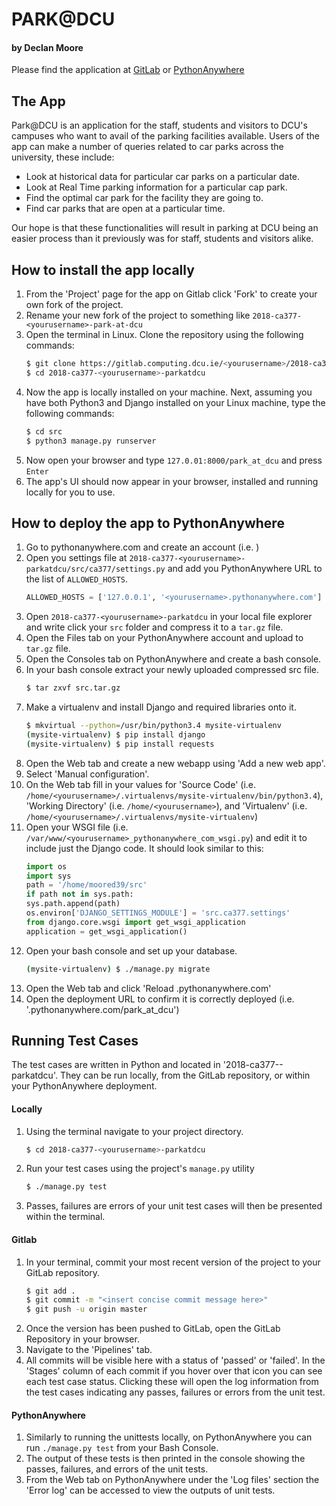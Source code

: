 # PARK@DCU
#### by Declan Moore
Please find the application at [GitLab](https://gitlab.computing.dcu.ie/moored39/2018-ca377-moored39-parkatdcu) or [PythonAnywhere](http://moored39.pythonanywhere.com/park_at_dcu/)

## The App
Park@DCU is an application for the staff, students and visitors to DCU's campuses who want to avail of the parking facilities available. Users of the app can make a number of queries related to car parks across the university, these include:
* Look at historical data for particular car parks on a particular date.
* Look at Real Time parking information for a particular cap park.
* Find the optimal car park for the facility they are going to.
* Find car parks that are open at a particular time.

Our hope is that these functionalities will result in parking at DCU being an easier process than it previously was for staff, students and visitors alike.

## How to install the app locally
1. From the 'Project' page for the app on Gitlab click 'Fork' to create your own fork of the project. 
2. Rename your new fork of the project to something like `2018-ca377-<yourusername>-park-at-dcu`
3. Open the terminal in Linux. Clone the repository using the following commands:
    ```bash
    $ git clone https://gitlab.computing.dcu.ie/<yourusername>/2018-ca377-<yourusername>-parkatdcu
    $ cd 2018-ca377-<yourusername>-parkatdcu
    ```
4. Now the app is locally installed on your machine. Next, assuming you have both Python3 and Django installed on your Linux machine, type the following commands:
    ```bash
    $ cd src
    $ python3 manage.py runserver
    ```
5. Now open your browser and type `127.0.01:8000/park_at_dcu` and press `Enter`
6. The app's UI should now appear in your browser, installed and running locally for you to use.

## How to deploy the app to PythonAnywhere
1. Go to pythonanywhere.com and create an account (i.e. <yourusername>)
2. Open you settings file at `2018-ca377-<yourusername>-parkatdcu/src/ca377/settings.py` and add you PythonAnywhere URL to the list of `ALLOWED_HOSTS`.
    ```python
    ALLOWED_HOSTS = ['127.0.0.1', '<yourusername>.pythonanywhere.com']
    ```
3. Open `2018-ca377-<yourusername>-parkatdcu` in your local file explorer and write click your `src` folder and compress it to a `tar.gz` file.
4. Open the Files tab on your PythonAnywhere account and upload to `tar.gz` file.
5. Open the Consoles tab on PythonAnywhere and create a bash console. 
6. In your bash console extract your newly uploaded compressed src file.
    ```bash
    $ tar zxvf src.tar.gz
    ```
7. Make a virtualenv and install Django and required libraries onto it.
    ```bash
    $ mkvirtual --python=/usr/bin/python3.4 mysite-virtualenv
    (mysite-virtualenv) $ pip install django
    (mysite-virtualenv) $ pip install requests
    ```
8. Open the Web tab and create a new webapp using 'Add a new web app'.
9. Select 'Manual configuration'.
10. On the Web tab fill in your values for 'Source Code' (i.e. `/home/<yourusername>/.virtualenvs/mysite-virtualenv/bin/python3.4`), 'Working Directory' (i.e. `/home/<yourusername>`), and 'Virtualenv' (i.e. `/home/<yourusername>/.virtualenvs/mysite-virtualenv`)
11. Open your WSGI file (i.e. `/var/www/<yourusername>_pythonanywhere_com_wsgi.py`) and edit it to include just the Django code. It should look similar to this:
    ```python
    import os
    import sys
    path = '/home/moored39/src'
    if path not in sys.path:
    sys.path.append(path)
    os.environ['DJANGO_SETTINGS_MODULE'] = 'src.ca377.settings'
    from django.core.wsgi import get_wsgi_application
    application = get_wsgi_application()
    ```
12. Open your bash console and set up your database.
    ```bash
    (mysite-virtualenv) $ ./manage.py migrate
    ```
13. Open the Web tab and click 'Reload <yourusername>.pythonanywhere.com'
14. Open the deployment URL to confirm it is correctly deployed (i.e. '<yourusername>.pythonanywhere.com/park_at_dcu')

## Running Test Cases
The test cases are written in Python and located in '2018-ca377-<yourusername>-parkatdcu'. They can be run locally, from the GitLab repository, or within your PythonAnywhere deployment.

#### Locally
1. Using the terminal navigate to your project directory.
    ```bash
    $ cd 2018-ca377-<yourusername>-parkatdcu
    ```
2. Run your test cases using the project's `manage.py` utility
    ```bash
    $ ./manage.py test
    ```
3. Passes, failures are errors of your unit test cases will then be presented within the terminal.

#### Gitlab
1. In your terminal, commit your most recent version of the project to your GitLab repository.
    ```bash
    $ git add .
    $ git commit -m "<insert concise commit message here>"
    $ git push -u origin master
    ```
2. Once the version has been pushed to GitLab, open the GitLab Repository in your browser.
3. Navigate to the 'Pipelines' tab.
4. All commits will be visible here with a status of 'passed' or 'failed'. In the 'Stages' column of each commit if you hover over that icon you can see each test case status. Clicking these will open the log information from the test cases indicating any passes, failures or errors from the unit test.

#### PythonAnywhere
1. Similarly to running the unittests locally, on PythonAnywhere you can run `./manage.py test` from your Bash Console.
2. The output of these tests is then printed in the console showing the passes, failures, and errors of the unit tests.
3. From the Web tab on PythonAnywhere under the 'Log files' section the 'Error log' can be accessed to view the outputs of unit tests.
    
    
    
    
    
    
    
    
    
    
    